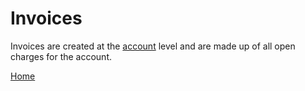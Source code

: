 # Invoices

Invoices are created at the [account](README_ACCT.md) level and are made up of all open charges for the account.

[Home](../README.md)
